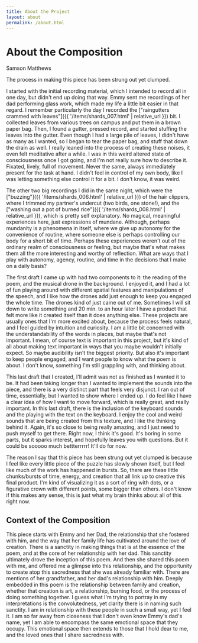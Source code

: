 ```yaml
---
title: About the Project
layout: about
permalink: /about.html
---
```


# About the Composition

<p class="blockquote-footer">Samson Matthews</p>

The process in making this piece has been strung out yet clumped. 
 
I started with the initial recording material, which I intended to record all in one day, but didn't end up doing that way. Emmy sent me recordings of her dad performing glass work, which made my life a little bit easier in that regard. I remember particularly the day I recorded the ["raingutters crammed with leaves"]({{ '/items/shards_007.html' | relative_url }}) bit. I collected leaves from various trees on campus and put them in a brown paper bag. Then, I found a gutter, pressed record, and started stuffing the leaves into the gutter. Even though I had a large pile of leaves, I didn't have as many as I wanted, so I began to tear the paper bag, and stuff that down the drain as well. I really leaned into the process of creating these noises, it even felt meditative after a while. I was in this weird altered state of consciousness once I got going, and I'm not really sure how to describe it. Fixated, lively, full of movement. Never the same, always immediately present for the task at hand. I didn't feel in control of my own body, like I was letting something else control it for a bit. I don't know, it was weird. 
 
The other two big recordings I did in the same night, which were the ["buzzing"]({{ '/items/shards_006.html' | relative_url }}) of the hair clippers, where I trimmed my partner's undercut (two birds, one stone!), and the ["washing out a pot of burned rice"]({{ '/items/shards_008.html' | relative_url }}), which is pretty self explanatory. No magical, meaningful experiences here, just expressions of mundane. Although, perhaps mundanity is a phenomena in itself, where we give up autonomy for the convenience of routine, where someone else is perhaps controlling our body for a short bit of time. Perhaps these experiences weren't out of the ordinary realm of consciousness or feeling, but maybe that's what makes them all the more interesting and worthy of reflection. What are ways that I play with autonomy, agency, routine, and time in the decisions that I make on a daily basis?
 
The first draft I came up with had two components to it: the reading of the poem, and the musical drone in the background. I enjoyed it, and I had a lot of fun playing around with different spatial features and manipulations of the speech, and I like how the drones add just enough to keep you engaged the whole time. The drones kind of just came out of me. Sometimes I will sit down to write something and 20 min. to an hour later I have a product that felt more like it created itself than it does anything else. These projects are usually ones that I'm more excited about, because the process feels natural, and I feel guided by intuition and curiosity. I am a little bit concerned with the understandability of the words in places, but maybe that's not important. I mean, of course text is important in this project, but it's kind of all about making text important in ways that you maybe wouldn't initially expect. So maybe audibility isn't the biggest priority. But also it's important to keep people engaged, and I want people to know what the poem is about. I don't know, something I'm still grappling with, and thinking about. 
 
This last draft that I created, I'll admit was not as finished as I wanted it to be. It had been taking longer than I wanted to implement the sounds into the piece, and there is a very distinct part that feels very disjunct. I ran out of time, essentially, but I wanted to show where I ended up. I do feel like I have a clear idea of how I want to move forward, which is really great, and really important. In this last draft, there is the inclusion of the keyboard sounds and the playing with the text on the keyboard. I enjoy the cool and weird sounds that are being created from this texture, and I like the thinking behind it. Again, it's so close to being really amazing, and I just need to push myself to get there. Right now, I think it's good. It's boring in some parts, but it sparks interest, and hopefully leaves you with questions. But it could be sooooo much bettterrrrr! It'll do for now.
 
The reason I say that this piece has been strung out yet clumped is because I feel like every little piece of the puzzle has slowly shown itself, but I feel like much of the work has happened in bursts. So, there are these little chunks/bursts of time, energy, and creation that all link up to creative this final product. I'm kind of visualizing it as a sort of ring with dots, or a figurative crown with different points, some bigger than others. I don't know if this makes any sense, this is just what my brain thinks about all of this right now.
 
## Context of the Composition
 
This piece starts with Emmy and her Dad, the relationship that she fostered with him, and the way that her family life has cultivated around the love of creation. There is a sanctity in making things that is at the essence of the poem, and at the core of her relationship with her dad. This sanctity ultimately drove the inception of this poem. And then she shared this poem with me, and offered me a glimpse into this relationship, and the opportunity to create atop this sacredness that she was already familiar with. There are mentions of her grandfather, and her dad's relationship with him. Deeply embedded in this poem is the relationship between family and creation, whether that creation is art, a relationship, burning food, or the process of doing something together. I guess what I'm trying to portray in my interpretations is the convolutedness, yet clarity there is in naming such sanctity. I am in relationship with these people in such a small way, yet I feel it. I am so far away from closeness that I don't even know Emmy's dad's name, yet I am able to encompass the same emotional space that they occupy. This emotional space then extends to those that I hold dear to me, and the loved ones that I share sacredness with. 
